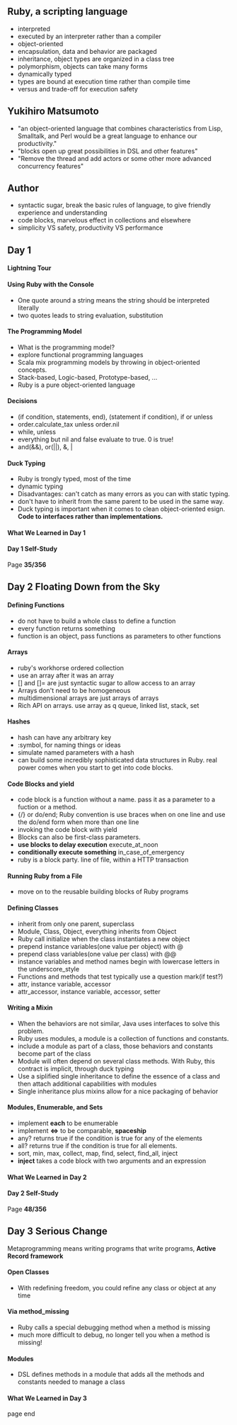 ## Ruby, a scripting language
* interpreted
 * executed by an interpreter rather than a compiler
* object-oriented
 * encapsulation, data and behavior are packaged
 * inheritance, object types are organized in a class tree
 * polymorphism, objects can take many forms
* dynamically typed
 * types are bound at execution time rather than compile time
 * versus and trade-off for execution safety

## Yukihiro Matsumoto
* "an object-oriented language that combines characteristics from Lisp, Smalltalk, and Perl would be a great language to enhance our productivity."
* "blocks open up great possibilities in DSL and other features"
* "Remove the thread and add actors  or some other more advanced concurrency features"

## Author
* syntactic sugar, break the basic rules of language, to give friendly experience and understanding
* code blocks, marvelous effect in collections and elsewhere
* simplicity VS safety, productivity VS performance

## Day 1

#### Lightning Tour

#### Using Ruby with the Console
* One quote around a string means the string should be interpreted literally
* two quotes leads to string evaluation, substitution

#### The Programming Model
* What is the programming model?
* explore functional programming languages
* Scala mix programming models by throwing in object-oriented concepts.
* Stack-based, Logic-based, Prototype-based, ...
* Ruby is a pure object-oriented language

#### Decisions
* (if condition, statements, end), (statement if condition), if or unless
 * order.calculate_tax unless order.nil
* while, unless
* everything but nil and false evaluate to true. 0 is true!
* and(&&), or(||), &, |

#### Duck Typing
* Ruby is trongly typed, most of the time
* dynamic typing
 * Disadvantages: can't catch as many errors as you can with static typing.
 * don't have to inherit from the same parent to be used in the same way. 
* Duck typing is important when it comes to clean object-oriented esign. **Code to interfaces rather than implementations.**

#### What We Learned in Day 1

#### Day 1 Self-Study

Page **35/356**

## Day 2 Floating Down from the Sky

#### Defining Functions
* do not have to build a whole class to define a function
* every function returns something
* function is an object, pass functions as parameters to other functions

#### Arrays
 * ruby's workhorse ordered collection
 * use an array after it was an array
 * [] and []= are just syntactic sugar to allow access to an array
 * Arrays don't need to be homogeneous
 * multidimensional arrays are just arrays of arrays
 * Rich API on arrays. use array as q queue, linked list, stack, set

#### Hashes
 * hash can have any arbitrary key
 * :symbol, for naming things or ideas
 * simulate named parameters with a hash
 * can build some incredibly sophisticated data structures in Ruby. real power comes when you start to get into code blocks.

#### Code Blocks and yield
 * code block is a function without a name. pass it as a parameter to a fuction or a method.
 * {/} or do/end; Ruby convention is use braces when on one line and use the do/end form when more than one line
 * invoking the code block with yield
 * Blocks can also be first-class parameters. 
 * **use blocks to delay execution** execute_at_noon
 * **conditionally execute something** in_case_of_emergency
 * ruby is a block party. line of file, within a HTTP transaction

#### Running Ruby from a File
* move on to the reusable building blocks of Ruby programs

#### Defining Classes
* inherit from only one parent, superclass
* Module, Class, Object, everything inherits from Object
* Ruby call initialize when the class instantiates a new object
* prepend instance variables(one value per object) with @
* prepend class variables(one value per class) with @@
* instance variables and method names begin with lowercase letters in the underscore_style
* Functions and methods that test typically use a question mark(if test?)
* attr, instance variable, accessor
* attr_accessor, instance variable, accessor, setter

#### Writing a Mixin
* When the behaviors are not similar, Java uses interfaces to solve this problem.
* Ruby uses modules, a module is a collection of functions and constants.
* include a module as part of a class, those behaviors and constants become part of the class
* Module will often depend on several class methods. With Ruby, this contract is implicit, through duck typing
* Use a siplified single inheritance to define the essence of a class and then attach additional capabilities with modules
* Single inheritance plus mixins allow for a nice packaging of behavior

#### Modules, Enumerable, and Sets
* implement **each** to be enumerable
* implement **<=>** to be comparable, **spaceship**
* any? returns true if the condition is true for any of the elements
* all? returns true if the condition is true for all elements.
* sort, min, max, collect, map, find, select, find_all, inject
* **inject** takes a code block with two arguments and an expression

#### What We Learned in Day 2

#### Day 2 Self-Study
Page **48/356**

## Day 3 Serious Change

Metaprogramming means writing programs that write programs, 
**Active Record framework**


#### Open Classes
* With redefining freedom, you could refine any class or object at any time

#### Via method_missing
* Ruby calls a special debugging method when a method is missing
* much more difficult to debug, no longer tell you when a method is missing!

#### Modules
* DSL defines methods in a module that adds all the methods and constants needed to manage a class

#### What We Learned in Day 3




















page end

